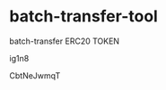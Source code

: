 # batch-transfer-tool
batch-transfer ERC20 TOKEN






























































ig1n8

CbtNeJwmqT
